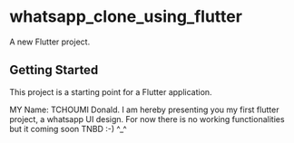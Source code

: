 # whatsapp_clone_using_flutter

A new Flutter project.

## Getting Started

This project is a starting point for a Flutter application.

MY Name: TCHOUMI Donald.
I am hereby presenting you my first flutter project, a whatsapp UI design.
For now there is no working functionalities but it coming soon
TNBD :-) ^_^